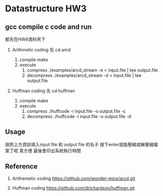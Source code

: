 # Datastructure HW3
## gcc compile c code and run
都先在HW4資料夾下
1. Arithmetic coding  先 cd arcd
    1. compile    make
    2. execute    
        1. compress      ./examples/arcd_stream -e < input.file | tee output.file
        2. decompress    ./examples/arcd_stream -d < input.file | tee output.file

2. Huffman coding    先 cd huffman
    1. compile    make
    2. execute
        1. compress      ./huffcode -i input.file -o output.file -c
        2. decompress    ./huffcode -i input.file -o output.file -d

## Usage
按照上方資訊填入input file 和 output file 的名子 
按下enter就能壓縮或解壓縮檔案了呢 真方便
最後會印出系統執行時間

## Reference
1. Arithemetic coding 
    https://github.com/wonder-mice/arcd.git

2. Huffman coding
    https://github.com/drichardson/huffman.git